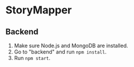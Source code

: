 StoryMapper
===========

## Backend
1. Make sure Node.js and MongoDB are installed.
2. Go to "backend" and run `npm install`.
3. Run `npm start`.